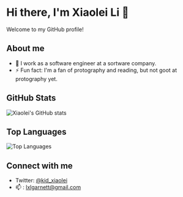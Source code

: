 # Hi there, I'm Xiaolei Li 👋

Welcome to my GitHub profile!

## About me
- 💼 I work as a software engineer at a sortware company.
- ⚡ Fun fact: I'm a fan of protography and reading, but not goot at protography yet.

## GitHub Stats
![Xiaolei's GitHub stats](https://github-readme-stats.vercel.app/api?username=lxlgarnett&show_icons=true&theme=tokyonight)

## Top Languages
![Top Languages](https://github-readme-stats.vercel.app/api/top-langs/?username=lxlgarnett&layout=pie&theme=tokyonight)

## Connect with me 
- Twitter: [@kid_xiaolei](https://twitter.com/kid_xiaolei)
- 📫 : lxlgarnett@gmail.com

<!--
**lxlgarnett/lxlgarnett** is a ✨ _special_ ✨ repository because its `README.md` (this file) appears on your GitHub profile.

Here are some ideas to get you started:

- 🔭 I’m currently working on ...
- 🌱 I’m currently learning ...
- 👯 I’m looking to collaborate on ...
- 🤔 I’m looking for help with ...
- 💬 Ask me about ...
- 😄 Pronouns: ...
- ⚡ Fun fact: ...
-->
